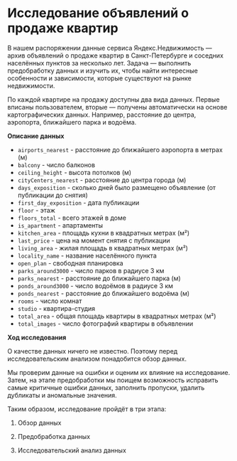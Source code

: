 # Исследование объявлений о продаже квартир

В нашем распоряжении данные сервиса Яндекс.Недвижимость — архив объявлений о продаже квартир в Санкт-Петербурге и соседних населённых пунктов за несколько лет. Задача — выполнить предобработку данных и изучить их, чтобы найти интересные особенности и зависимости, которые существуют на рынке недвижимости.

По каждой квартире на продажу доступны два вида данных. Первые вписаны пользователем, вторые — получены автоматически на основе картографических данных. Например, расстояние до центра, аэропорта, ближайшего парка и водоёма.

**Описание данных**

* `airports_nearest` - расстояние до ближайшего аэропорта в метрах (м)
* `balcony` - число балконов
* `ceiling_height` - высота потолков (м)
* `cityCenters_nearest` - расстояние до центра города (м)
* `days_exposition` - сколько дней было размещено объявление (от публикации до снятия)
* `first_day_exposition` - дата публикации
* `floor` - этаж
* `floors_total` - всего этажей в доме
* `is_apartment` - апартаменты
* `kitchen_area` - площадь кухни в квадратных метрах (м²)
* `last_price` - цена на момент снятия с публикации
* `living_area` - жилая площадь в квадратных метрах (м²)
* `locality_name` - название населённого пункта
* `open_plan` - свободная планировка
* `parks_around3000` - число парков в радиусе 3 км
* `parks_nearest` - расстояние до ближайшего парка (м)
* `ponds_around3000` - число водоёмов в радиусе 3 км
* `ponds_nearest` - расстояние до ближайшего водоёма (м)
* `rooms` - число комнат
* `studio` - квартира-студия
* `total_area` - общая площадь квартиры в квадратных метрах (м²)
* `total_images` - число фотографий квартиры в объявлении

**Ход исследования**

О качестве данных ничего не известно. Поэтому перед исследовательским анализом понадобится обзор данных.

Мы проверим данные на ошибки и оценим их влияние на исследование. Затем, на этапе предобработки мы поищем возможность исправить самые критичные ошибки данных, заполнить пропуски, удалить дубликаты и аномальные значения.

Таким образом, исследование пройдёт в три этапа:

1) Обзор данных

2) Предобработка данных

3) Исследовательский анализ данных
